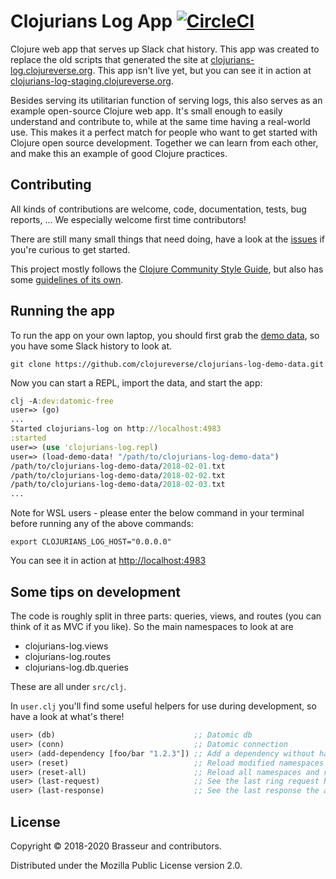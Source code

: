 # Clojurians Log App [![CircleCI](https://circleci.com/gh/clojureverse/clojurians-log-app.svg?style=svg)](https://circleci.com/gh/clojureverse/clojurians-log-app)

Clojure web app that serves up Slack chat history. This app was created to
replace the old scripts that generated the site at
[clojurians-log.clojureverse.org](https://clojurians-log.clojureverse.org). This
app isn't live yet, but you can see it in action at
[clojurians-log-staging.clojureverse.org](http://clojurians-log-staging.clojureverse.org).

Besides serving its utilitarian function of serving logs, this also serves as an
example open-source Clojure web app. It's small enough to easily understand and
contribute to, while at the same time having a real-world use. This makes it a
perfect match for people who want to get started with Clojure open source
development. Together we can learn from each other, and make this an example of
good Clojure practices.

## Contributing

All kinds of contributions are welcome, code, documentation, tests, bug reports,
... We especially welcome first time contributors!

There are still many small things that need doing, have a look at the
[issues](https://github.com/clojureverse/clojurians-log-app/issues) if you're
curious to get started.

This project mostly follows the
[Clojure Community Style Guide](https://github.com/bbatsov/clojure-style-guide),
but also has some
[guidelines of its own](https://github.com/clojureverse/clojurians-log-app/blob/master/docs/STYLE.md).

## Running the app

To run the app on your own laptop, you should first grab the [demo
data](https://github.com/clojureverse/clojurians-log-demo-data), so you have
some Slack history to look at.

``` shell
git clone https://github.com/clojureverse/clojurians-log-demo-data.git
```

Now you can start a REPL, import the data, and start the app:

``` clojure
clj -A:dev:datomic-free
user=> (go)
...
Started clojurians-log on http://localhost:4983
:started
user=> (use 'clojurians-log.repl)
user=> (load-demo-data! "/path/to/clojurians-log-demo-data")
/path/to/clojurians-log-demo-data/2018-02-01.txt
/path/to/clojurians-log-demo-data/2018-02-02.txt
/path/to/clojurians-log-demo-data/2018-02-03.txt
...
```

Note for WSL users - please enter the below command in your terminal before running any of the above commands:

```
export CLOJURIANS_LOG_HOST="0.0.0.0"
```

You can see it in action at [http://localhost:4983](http://localhost:4983)

## Some tips on development

The code is roughly split in three parts: queries, views, and routes (you can
think of it as MVC if you like). So the main namespaces to look at are

- clojurians-log.views
- clojurians-log.routes
- clojurians-log.db.queries

These are all under `src/clj`.

In `user.clj` you'll find some useful helpers for use during development, so
have a look at what's there!


``` clojure
user> (db)                               ;; Datomic db
user> (conn)                             ;; Datomic connection
user> (add-dependency [foo/bar "1.2.3"]) ;; Add a dependency without having to restart
user> (reset)                            ;; Reload modified namespaces and restart the app
user> (reset-all)                        ;; Reload all namespaces and restart the app
user> (last-request)                     ;; See the last ring request handled
user> (last-response)                    ;; See the last response the app generated
```

## License

Copyright © 2018-2020 Brasseur and contributors.

Distributed under the Mozilla Public License version 2.0.
